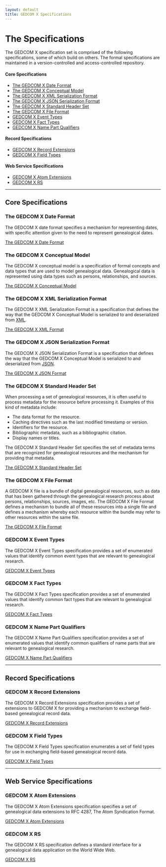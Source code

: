 ```yaml
---
layout: default
title: GEDCOM X Specifications
---
```


# The Specifications

The GEDCOM X specification set is comprised of the following specifications, some of which build on others. The
formal specifications are maintained in a version-controlled and access-controlled repository.

#### Core Specifications

* [The GEDCOM X Date Format](https://github.com/FamilySearch/gedcomx/blob/master/specifications/date-format-specification.md)
* [The GEDCOM X Conceptual Model](https://github.com/FamilySearch/gedcomx/blob/master/specifications/conceptual-model-specification.md)
* [The GEDCOM X XML Serialization Format](https://github.com/FamilySearch/gedcomx/blob/master/specifications/xml-format-specification.md)
* [The GEDCOM X JSON Serialization Format](https://github.com/FamilySearch/gedcomx/blob/master/specifications/json-format-specification.md)
* [The GEDCOM X Standard Header Set](https://github.com/FamilySearch/gedcomx/blob/master/specifications/standard-header-set-specification.md)
* [The GEDCOM X File Format](https://github.com/FamilySearch/gedcomx/blob/master/specifications/file-format-specification.md)
* [GEDCOM X Event Types](https://github.com/FamilySearch/gedcomx/blob/master/specifications/event-types-specification.md)
* [GEDCOM X Fact Types](https://github.com/FamilySearch/gedcomx/blob/master/specifications/fact-types-specification.md)
* [GEDCOM X Name Part Qualifiers](https://github.com/FamilySearch/gedcomx/blob/master/specifications/name-part-qualifiers-specification.md)

#### Record Specifications

* [GEDCOM X Record Extensions](https://github.com/FamilySearch/gedcomx-record/blob/master/specifications/record-specification.md)
* [GEDCOM X Field Types](https://github.com/FamilySearch/gedcomx-record/blob/master/specifications/field-types-specification.md)

#### Web Service Specifications

* [GEDCOM X Atom Extensions](https://github.com/FamilySearch/gedcomx-rs/blob/master/specifications/atom-model-specification.md)
* [GEDCOM X RS](https://github.com/FamilySearch/gedcomx-rs/blob/master/specifications/rs-specification.md)

-------------------------------

## Core Specifications

### The GEDCOM X Date Format

The GEDCOM X date format specifies a mechanism for representing dates, with specific attention given to the
need to represent genealogical dates.

<a class="btn btn-default btn-lg" href="https://github.com/FamilySearch/gedcomx/blob/master/specifications/date-format-specification.md">The GEDCOM X Date Format</a>

### The GEDCOM X Conceptual Model

The GEDCOM X conceptual model is a specification of formal concepts and data types that are used to model
genealogical data. Genealogical data is represented using data types such as persons, relationships, and
sources.

<a class="btn btn-default btn-lg" href="https://github.com/FamilySearch/gedcomx/blob/master/specifications/conceptual-model-specification.md">The GEDCOM X Conceptual Model</a>

### The GEDCOM X XML Serialization Format

The GEDCOM X XML Serialization Format is a specification that defines the way that the GEDCOM X Conceptual Model is serialized to
and deserialized from [XML](http://www.w3.org/TR/REC-xml/).

<a class="btn btn-default btn-lg" href="https://github.com/FamilySearch/gedcomx/blob/master/specifications/xml-format-specification.md">The GEDCOM X XML Format</a>

### The GEDCOM X JSON Serialization Format

The GEDCOM X JSON Serialization Format is a specification that defines the way that the GEDCOM X Conceptual Model is serialized to
and deserialized from [JSON](http://json.org).

<a class="btn btn-default btn-lg" href="https://github.com/FamilySearch/gedcomx/blob/master/specifications/json-format-specification.md">The GEDCOM X JSON Format</a>

### The GEDCOM X Standard Header Set

When processing a set of genealogical resources, it is often useful to process metadata for the resource before processing it. Examples
of this kind of metadata include:

* The data format for the resource.
* Caching directives such as the last modified timestamp or version.
* Identifiers for the resource.
* Bibliographic metadata, such as a bibliographic citation.
* Display names or titles.

The GEDCOM X Standard Header Set specifies the set of metadata terms that are
recognized for genealogical resources and the mechanism for providing that metadata.

<a class="btn btn-default btn-lg" href="https://github.com/FamilySearch/gedcomx/blob/master/specifications/standard-header-set-specification.md">The GEDCOM X Standard Header Set</a>

### The GEDCOM X File Format

A GEDCOM X file is a bundle of digital genealogical resources, such as data that has been gathered
through the genealogical research process about persons, relationships, sources, images, etc.
The GEDCOM X File Format defines a mechanism to bundle all of these resources into a single file
and defines a mechanism whereby each resource within the bundle may refer to other resources within
the same file.

<a class="btn btn-default btn-lg" href="https://github.com/FamilySearch/gedcomx/blob/master/specifications/file-format-specification.md">The GEDCOM X File Format</a>

### GEDCOM X Event Types

The GEDCOM X Event Types specification provides a set of enumerated values that identify common event types that are relevant to
genealogical research.

<a class="btn btn-default btn-lg" href="https://github.com/FamilySearch/gedcomx/blob/master/specifications/event-types-specification.md">GEDCOM X Event Types</a>

### GEDCOM X Fact Types

The GEDCOM X Fact Types specification provides a set of enumerated values that identify common fact types that are relevant to
genealogical research.

<a class="btn btn-default btn-lg" href="https://github.com/FamilySearch/gedcomx/blob/master/specifications/fact-types-specification.md">GEDCOM X Fact Types</a>

### GEDCOM X Name Part Qualifiers

The GEDCOM X Name Part Qualifiers specification provides a set of enumerated values that identify common qualifiers of name parts that
are relevant to genealogical research.

<a class="btn btn-default btn-lg" href="https://github.com/FamilySearch/gedcomx/blob/master/specifications/name-part-qualifiers-specification.md">GEDCOM X Name Part Qualifiers</a>

-------------------------------

## Record Specifications

### GEDCOM X Record Extensions

The GEDCOM X Record Extensions specification provides a set of extensions to GEDCOM X for providing a mechanism to exchange 
field-based genealogical record data.

<a class="btn btn-default btn-lg" href="https://github.com/FamilySearch/gedcomx-record/blob/master/specifications/record-specification.md">GEDCOM X Record Extensions</a>

### GEDCOM X Field Types

The GEDCOM X Field Types specification enumerates a set of field types for use in exchanging field-based genealogical record data.

<a class="btn btn-default btn-lg" href="https://github.com/FamilySearch/gedcomx-record/blob/master/specifications/field-types-specification.md">GEDCOM X Field Types</a>

-------------------------------

## Web Service Specifications

### GEDCOM X Atom Extensions

The GEDCOM X Atom Extensions specification specifies a set of genealogical data extensions to RFC 4287, The Atom Syndication Format.

<a class="btn btn-default btn-lg" href="https://github.com/FamilySearch/gedcomx-rs/blob/master/specifications/atom-model-specification.md">GEDCOM X Atom Extensions</a>

### GEDCOM X RS

The GEDCOM X RS specification defines a standard interface for a genealogical data application on the World Wide Web.

<a href="https://github.com/FamilySearch/gedcomx-rs/blob/master/specifications/rs-specification.md">GEDCOM X RS</a>
